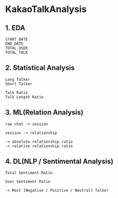 # KakaoTalkAnalysis

## 1. EDA
```
START_DATE
END_DATE
TOTAL_USER
TOTAL_TALK
```

## 2. Statistical Analysis
```
Long Talker
Short Talker

Talk Ratio
Talk Length Ratio
```

## 3. ML(Relation Analysis)
```
raw chat -> session

session -> relationship

-> absolute relationship ratio
-> relative relationship ratio
```

## 4. DL(NLP / Sentimental Analysis)
```
Total Sentiment Ratio

User Sentiment Ratio

-> Most [Negative / Positive / Neutral] Talker
```
